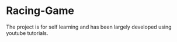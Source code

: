 # Racing-Game
The project is for self learning and has been largely developed using youtube tutorials.

